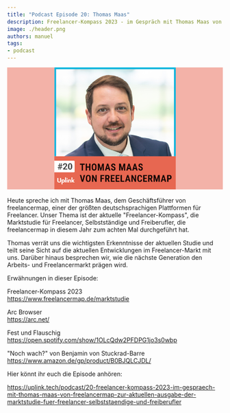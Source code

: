 ```yaml
---
title: "Podcast Episode 20: Thomas Maas"
description: Freelancer-Kompass 2023 - im Gespräch mit Thomas Maas von freelancermap zur aktuellen Ausgabe der Marktstudie für Freelancer, Selbstständige und Freiberufler
image: ./header.png
authors: manuel
tags:
- podcast
---
```


![](header.png)

Heute spreche ich mit Thomas Maas, dem Geschäftsführer von freelancermap, einer der größten deutschsprachigen Plattformen für Freelancer. Unser Thema ist der aktuelle "Freelancer-Kompass", die Marktstudie für Freelancer, Selbstständige und Freiberufler, die freelancermap in diesem Jahr zum achten Mal durchgeführt hat.

<!--truncate-->

Thomas verrät uns die wichtigsten Erkenntnisse der aktuellen Studie und teilt seine Sicht auf die aktuellen Entwicklungen im Freelancer-Markt mit uns. Darüber hinaus besprechen wir, wie die nächste Generation den Arbeits- und Freelancermarkt prägen wird.

Erwähnungen in dieser Episode:

Freelancer-Kompass 2023<br />
https://www.freelancermap.de/marktstudie

Arc Browser<br />
https://arc.net/

Fest und Flauschig<br />
https://open.spotify.com/show/1OLcQdw2PFDPG1jo3s0wbp

"Noch wach?" von Benjamin von Stuckrad-Barre<br />
https://www.amazon.de/gp/product/B0BJQLCJDL/


Hier könnt ihr euch die Episode anhören:

<Embed>https://uplink.tech/podcast/20-freelancer-kompass-2023-im-gespraech-mit-thomas-maas-von-freelancermap-zur-aktuellen-ausgabe-der-marktstudie-fuer-freelancer-selbststaendige-und-freiberufler</Embed>
